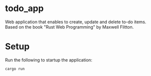 # todo_app

Web application that enables to create, update and delete to-do items.
Based on the book "Rust Web Programming" by Maxwell Flitton.

# Setup

Run the following to startup the application:

```shell
cargo run
```